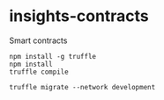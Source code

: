 # insights-contracts
Smart contracts

```
npm install -g truffle
npm install
truffle compile

truffle migrate --network development
```